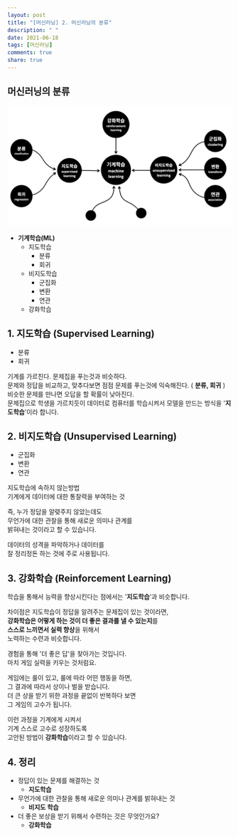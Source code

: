 ```yaml
---
layout: post
title: "[머신러닝] 2. 머신러닝의 분류"
description: " "
date: 2021-06-18
tags: [머신러닝]
comments: true
share: true
---
```


## 머신러닝의 분류

![image-20200824232116755](images/image-20200824232116755.png)



- **기계학습(ML)**
  - 지도학습
    - 분류
    - 회귀
  - 비지도학습
    - 군집화
    - 변환
    - 연관
  - 강화학습



## 1. 지도학습 (Supervised Learning)

- 분류
- 회귀



기계를 가르친다. 문제집을 푸는것과 비슷하다.<br>
문제와 정답을 비교하고, 맞추다보면 점점 문제를 푸는것에 익숙해진다. ( **분류, 회귀** )<br>
비슷한 문제를 만나면 오답을 할 확률이 낮아진다.<br>
문제집으로 학생을 가르치듯이 데이터로 컴퓨터를 학습시켜서 모델을 만드는 방식을 '**지도학습**'이라 합니다.



## 2. 비지도학습 (Unsupervised Learning)

- 군집화
- 변환
- 연관



지도학습에 속하지 않는방법<br>
기계에게 데이터에 대한 통찰력을 부여하는 것<br>

즉, 누가 정답을 알렺주지 않았는데도<br>
무언가에 대한 관찰을 통해 새로운 의미나 관계를<br>
밝혀내는 것이라고 할 수 있습니다.

데이터의 성격을 파악하거나 데이터를 <br>
잘 정리정돈 하는 것에 주로 사용됩니다.



## 3. 강화학습 (Reinforcement Learning)

학습을 통해서 능력을 향상시킨다는 점에서는 '**지도학습**'과 비슷합니다.

차이점은 지도학습이 정답을 알려주는 문제집이 있는 것이라면,<br>
**강화학습은 어떻게 하는 것이 더 좋은 결과를 낼 수 있는지**를<br>
**스스로 느끼면서 실력 향상**을 위해서<br>
노력하는 수련과 비슷합니다.

경험을 통해 '더 좋은 답'을 찾아가는 것입니다.<br>
마치 게임 실력을 키우는 것처럼요.



게임에는 룰이 있고, 룰에 따라 어떤 행동을 하면,<br>
그 결과에 따라서 상이나 벌을 받습니다.<br>
더 큰 상을 받기 위한 과정을 끝없이 반복하다 보면<br>
그 게임의 고수가 됩니다.

이런 과정을 기계에게 시켜서<br>
기계 스스로 고수로 성장하도록<br>
고안된 방법이 **강화학습**이라고 할 수 있습니다.





## 4. 정리

- 정답이 있는 문제를 해결하는 것
  - **지도학습**
- 무언가에 대한 관찰을 통해 새로운 의미나 관계를 밝혀내는 것
  - **비지도 학습**
- 더 좋은 보상을 받기 위해서 수련하는 것은 무엇인가요?
  - **강화학습**

